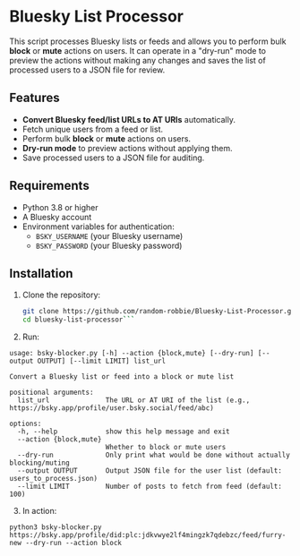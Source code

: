 # Bluesky List Processor

This script processes Bluesky lists or feeds and allows you to perform bulk **block** or **mute** actions on users. It can operate in a "dry-run" mode to preview the actions without making any changes and saves the list of processed users to a JSON file for review.

## Features

- **Convert Bluesky feed/list URLs to AT URIs** automatically.
- Fetch unique users from a feed or list.
- Perform bulk **block** or **mute** actions on users.
- **Dry-run mode** to preview actions without applying them.
- Save processed users to a JSON file for auditing.

## Requirements

- Python 3.8 or higher
- A Bluesky account
- Environment variables for authentication:
  - `BSKY_USERNAME` (your Bluesky username)
  - `BSKY_PASSWORD` (your Bluesky password)

## Installation

1. Clone the repository:

   ```bash
   git clone https://github.com/random-robbie/Bluesky-List-Processor.git
   cd bluesky-list-processor```

2. Run:

```
usage: bsky-blocker.py [-h] --action {block,mute} [--dry-run] [--output OUTPUT] [--limit LIMIT] list_url

Convert a Bluesky list or feed into a block or mute list

positional arguments:
  list_url              The URL or AT URI of the list (e.g., https://bsky.app/profile/user.bsky.social/feed/abc)

options:
  -h, --help            show this help message and exit
  --action {block,mute}
                        Whether to block or mute users
  --dry-run             Only print what would be done without actually blocking/muting
  --output OUTPUT       Output JSON file for the user list (default: users_to_process.json)
  --limit LIMIT         Number of posts to fetch from feed (default: 100)
```

3. In action:

```
python3 bsky-blocker.py https://bsky.app/profile/did:plc:jdkvwye2lf4mingzk7qdebzc/feed/furry-new --dry-run --action block
```
